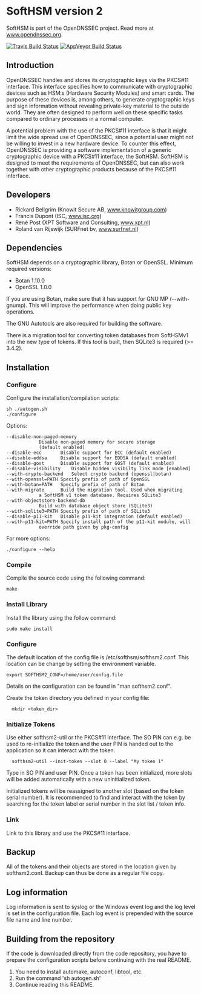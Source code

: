 # SoftHSM version 2

SoftHSM is part of the OpenDNSSEC project. Read more at www.opendnssec.org.

[![Travis Build Status](https://api.travis-ci.org/opendnssec/SoftHSMv2.png)](https://travis-ci.org/opendnssec/SoftHSMv2)
[![AppVeyor Build Status](https://ci.appveyor.com/api/projects/status/github/opendnssec/SoftHSMv2?svg=true)](https://ci.appveyor.com/project/opendnssec/softhsmv2)

## Introduction

OpenDNSSEC handles and stores its cryptographic keys via the PKCS#11 interface.
This interface specifies how to communicate with cryptographic devices such as
HSM:s (Hardware Security Modules) and smart cards. The purpose of these devices
is, among others, to generate cryptographic keys and sign information without
revealing private-key material to the outside world. They are often designed to
perform well on these specific tasks compared to ordinary processes in a normal
computer.

A potential problem with the use of the PKCS#11 interface is that it might
limit the wide spread use of OpenDNSSEC, since a potential user might not be
willing to invest in a new hardware device. To counter this effect, OpenDNSSEC
is providing a software implementation of a generic cryptographic device with a
PKCS#11 interface, the SoftHSM. SoftHSM is designed to meet the requirements of
OpenDNSSEC, but can also work together with other cryptographic products
because of the PKCS#11 interface.

## Developers

- Rickard Bellgrim (Knowit Secure AB, www.knowitgroup.com)
- Francis Dupont (ISC, www.isc.org)
- René Post (XPT Software and Consulting, www.xpt.nl)
- Roland van Rijswijk (SURFnet bv, www.surfnet.nl)

## Dependencies

SoftHSM depends on a cryptographic library, Botan or OpenSSL.
Minimum required versions:

- Botan 1.10.0 
- OpenSSL 1.0.0

If you are using Botan, make sure that it has support for GNU MP (--with-gnump).
This will improve the performance when doing public key operations.

The GNU Autotools are also required for building the software.

There is a migration tool for converting token databases from SoftHSMv1 into
the new type of tokens. If this tool is built, then SQLite3 is required (>=
3.4.2).

## Installation

### Configure

Configure the installation/compilation scripts:

	sh ./autogen.sh
	./configure

Options:

	--disable-non-paged-memory
				Disable non-paged memory for secure storage
				(default enabled)
	--disable-ecc		Disable support for ECC (default enabled)
	--disable-eddsa		Disable support for EDDSA (default enabled)
	--disable-gost		Disable support for GOST (default enabled)
	--disable-visibility	Disable hidden visibilty link mode [enabled]
	--with-crypto-backend	Select crypto backend (openssl|botan)
	--with-openssl=PATH	Specify prefix of path of OpenSSL
	--with-botan=PATH	Specify prefix of path of Botan
	--with-migrate		Build the migration tool. Used when migrating
				a SoftHSM v1 token database. Requires SQLite3
	--with-objectstore-backend-db
				Build with database object store (SQLite3)
	--with-sqlite3=PATH	Specify prefix of path of SQLite3
	--disable-p11-kit	Disable p11-kit integration (default enabled)
	--with-p11-kit=PATH	Specify install path of the p11-kit module, will
				override path given by pkg-config

For more options:

	./configure --help


### Compile

Compile the source code using the following command:

	make

### Install Library

Install the library using the follow command:

	sudo make install

### Configure

The default location of the config file is /etc/softhsm/softhsm2.conf. This location
can be change by setting the environment variable.

	export SOFTHSM2_CONF=/home/user/config.file

Details on the configuration can be found in "man softhsm2.conf".

Create the token directory you defined in your config file:

      mkdir <token_dir>

### Initialize Tokens

Use either softhsm2-util or the PKCS#11 interface. The SO PIN can e.g. be used
to re-initialize the token and the user PIN is handed out to the application so
it can interact with the token.

      softhsm2-util --init-token --slot 0 --label "My token 1"

Type in SO PIN and user PIN. Once a token has been initialized, more slots will
be added automatically with a new uninitialized token.

Initialized tokens will be reassigned to another slot (based on the token
serial number). It is recommended to find and interact with the token by
searching for the token label or serial number in the slot list / token info.

### Link

Link to this library and use the PKCS#11 interface.


## Backup

All of the tokens and their objects are stored in the location given by
softhsm2.conf. Backup can thus be done as a regular file copy.


## Log information

Log information is sent to syslog or the Windows event log and the log
level is set in the configuration file. Each log event is prepended with
the source file name and line number.


## Building from the repository

If the code is downloaded directly from the code repository, you have to
prepare the configuration scripts before continuing with the real README.

1. You need to install automake, autoconf, libtool, etc.
2. Run the command 'sh autogen.sh'
3. Continue reading this README.
